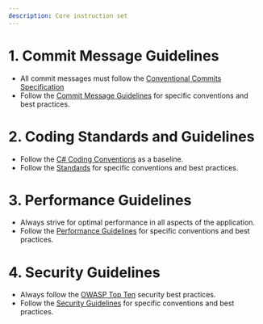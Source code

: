 ```yaml
---
description: Core instruction set
---
```


# 1. Commit Message Guidelines
- All commit messages must follow the [Conventional Commits Specification](https://www.conventionalcommits.org/en/v1.0.0/)
- Follow the [Commit Message Guidelines](commit.instructions.md) for specific conventions and best practices.

# 2. Coding Standards and Guidelines
- Follow the [C# Coding Conventions](https://docs.microsoft.com/en-us/dotnet/csharp/programming-guide/inside-a-program/coding-conventions) as a baseline.
- Follow the [Standards](standards.instructions.md) for specific conventions and best practices.

# 3. Performance Guidelines
- Always strive for optimal performance in all aspects of the application.
- Follow the [Performance Guidelines](performance.instructions.md) for specific conventions and best practices.

# 4. Security Guidelines
- Always follow the [OWASP Top Ten](https://owasp.org/www-project-top-ten/) security best practices.
- Follow the [Security Guidelines](security.instructions.md) for specific conventions and best practices.